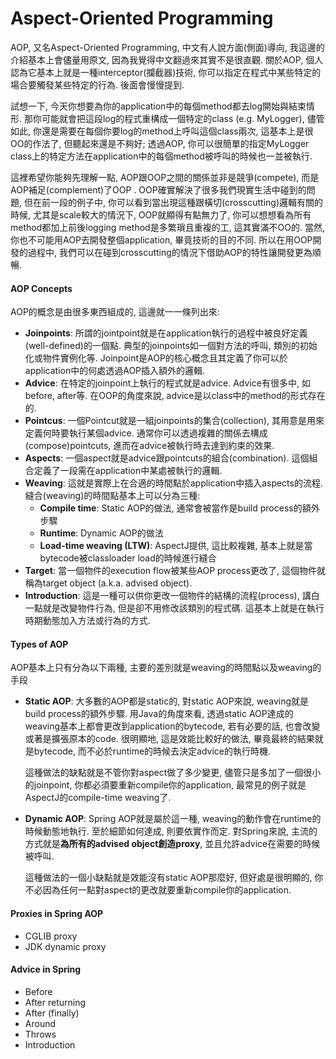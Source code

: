 # Aspect-Oriented Programming

AOP, 又名Aspect-Oriented Programming, 中文有人說方面\(側面\)導向, 我這邊的介紹基本上會儘量用原文, 因為我覺得中文翻過來其實不是很直觀. 關於AOP, 個人認為它基本上就是一種interceptor\(攔截器\)技術, 你可以指定在程式中某些特定的場合要觸發某些特定的行為. 後面會慢慢提到.

試想一下, 今天你想要為你的application中的每個method都去log開始與結束情形. 那你可能就會把這段log的程式重構成一個特定的class \(e.g. MyLogger\), 儘管如此, 你還是需要在每個你要log的method上呼叫這個class兩次, 這基本上是很OO的作法了, 但聽起來還是不夠好; 透過AOP,  你可以很簡單的指定MyLogger class上的特定方法在application中的每個method被呼叫的時候也一並被執行.

這裡希望你能夠先理解一點, AOP跟OOP之間的關係並非是競爭\(compete\), 而是AOP補足\(complement\)了OOP . OOP確實解決了很多我們現實生活中碰到的問題, 但在前一段的例子中, 你可以看到當出現這種跟橫切\(crosscutting\)邏輯有關的時候, 尤其是scale較大的情況下, OOP就顯得有點無力了, 你可以想想看為所有method都加上前後logging method是多繁瑣且重複的工, 這其實滿不OO的. 當然, 你也不可能用AOP去開發整個application, 畢竟技術的目的不同. 所以在用OOP開發的過程中, 我們可以在碰到crosscutting的情況下借助AOP的特性讓開發更為順暢.

#### AOP Concepts

AOP的概念是由很多東西組成的, 這邊就一一條列出來:

* **Joinpoints**: 所謂的jointpoint就是在application執行的過程中被良好定義\(well-defined\)的一個點. 典型的joinpoints如一個對方法的呼叫, 類別的初始化或物件實例化等. Joinpoint是AOP的核心概念且其定義了你可以於application中的何處透過AOP插入額外的邏輯.
* **Advice**: 在特定的joinpoint上執行的程式就是advice. Advice有很多中, 如before, after等. 在OOP的角度來說, advice是以class中的method的形式存在的.
* **Pointcus**: 一個Pointcut就是一組joinpoints的集合\(collection\), 其用意是用來定義何時要執行某個advice. 通常你可以透過複雜的關係去構成\(compose\)pointcuts, 進而在advice被執行時去達到約束的效果.
* **Aspects**: 一個aspect就是advice跟pointcuts的組合\(combination\). 這個組合定義了一段需在application中某處被執行的邏輯.
* **Weaving**: 這就是實際上在合適的時間點於application中插入aspects的流程. 縫合\(weaving\)的時間點基本上可以分為三種:
  * **Compile time**: Static AOP的做法, 通常會被當作是build process的額外步驟
  * **Runtime**: Dynamic AOP的做法
  * **Load-time weaving \(LTW\)**: AspectJ提供, 這比較複雜, 基本上就是當bytecode被classloader load的時候進行縫合
* **Target**: 當一個物件的execution flow被某些AOP process更改了, 這個物件就稱為target object \(a.k.a. advised object\). 
* **Introduction**: 這是一種可以供你更改一個物件的結構的流程\(process\), 講白一點就是改變物件行為, 但是卻不用修改該類別的程式碼. 這基本上就是在執行時期動態加入方法或行為的方式.

#### Types of AOP

AOP基本上只有分為以下兩種, 主要的差別就是weaving的時間點以及weaving的手段

* **Static AOP**: 大多數的AOP都是static的, 對static AOP來說, weaving就是build process的額外步驟. 用Java的角度來看, 透過static AOP達成的weaving基本上都會更改到application的bytecode, 若有必要的話, 也會改變或著是擴張原本的code. 很明顯地, 這是效能比較好的做法, 畢竟最終的結果就是bytecode, 而不必於runtime的時候去決定advice的執行時機.

  這種做法的缺點就是不管你對aspect做了多少變更, 儘管只是多加了一個很小的joinpoint, 你都必須要重新compile你的application, 最常見的例子就是AspectJ的compile-time weaving了.

* **Dynamic AOP**: Spring AOP就是屬於這一種, weaving的動作會在runtime的時候動態地執行. 至於細節如何達成, 則要依實作而定. 對Spring來說, 主流的方式就是**為所有的advised object創造proxy**, 並且允許advice在需要的時候被呼叫.

  這種做法的一個小缺點就是效能沒有static AOP那麼好, 但好處是很明顯的, 你不必因為任何一點對aspect的更改就要重新compile你的application.

#### **Proxies in Spring AOP**

* CGLIB proxy
* JDK dynamic proxy

#### Advice in Spring

* Before
* After returning
* After \(finally\)
* Around
* Throws
* Introduction



